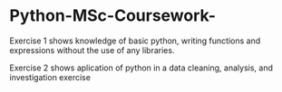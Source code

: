 # Python-MSc-Coursework-


Exercise 1 shows knowledge of basic python, writing functions and expressions without the use of any libraries.

Exercise 2 shows aplication of python in a data cleaning, analysis, and investigation exercise
